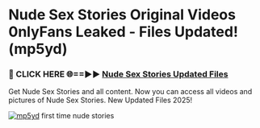 # Nude Sex Stories Original Videos 0nlyFans Leaked - Files Updated! (mp5yd)

<h3>🔴 CLICK HERE 🌐==►► <a href="https://tinyurl.com/yrmya6cz" rel="nofollow">Nude Sex Stories Updated Files</a></h3>

Get Nude Sex Stories and all content. Now you can access all videos and pictures of Nude Sex Stories. New Updated Files 2025!

[![mp5yd](https://i.imgur.com/FMdXYCs.gif)](https://tinyurl.com/yrmya6cz)
first time nude stories
